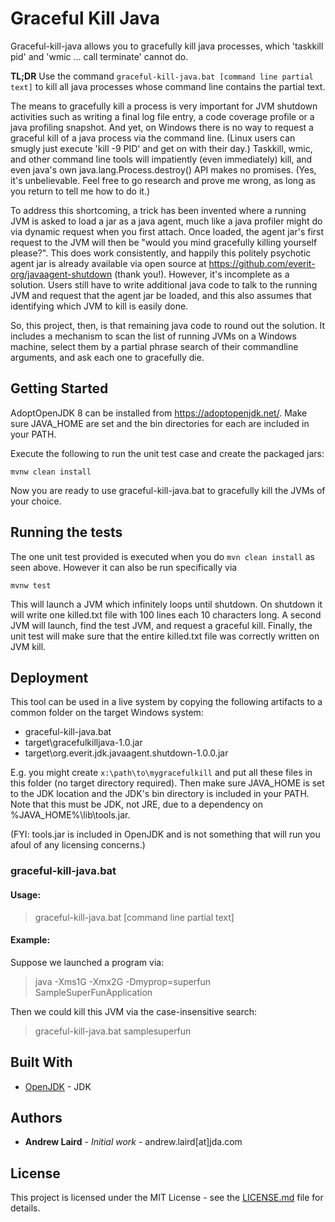 # Graceful Kill Java

Graceful-kill-java allows you to gracefully kill java processes, which 'taskkill pid' and 'wmic ... call terminate' cannot do.

**TL;DR** Use the command `graceful-kill-java.bat [command line partial text]` to kill all java processes whose command line contains the partial text.

The means to gracefully kill a process is very important for JVM shutdown activities such as writing a final log file entry, a
code coverage profile or a java profiling snapshot.  And yet, on Windows there is no way to request a graceful kill of a
java process via the command line.  (Linux users can smugly just execute 'kill -9 PID' and get on with their day.)  Taskkill,
wmic, and other command line tools will impatiently (even immediately) kill, and even java's own java.lang.Process.destroy()
API makes no promises.  (Yes, it's unbelievable.  Feel free to go research and prove me wrong, as long as you return to tell me
how to do it.)

To address this shortcoming, a trick has been invented where a running JVM is asked to load a jar as a java agent, much like a java
profiler might do via dynamic request when you first attach.   Once loaded, the agent jar's first request to the JVM will then be "would
you mind gracefully killing yourself please?".   This does work consistently, and happily this politely psychotic agent jar
is already available via open source at https://github.com/everit-org/javaagent-shutdown (thank you!).   However, it's
incomplete as a solution.  Users still have to write additional java code to talk to the running JVM and request that the
agent jar be loaded, and this also assumes that identifying which JVM to kill is easily done.

So, this project, then, is that remaining java code to round out the solution.   It includes a mechanism to scan the list
of running JVMs on a Windows machine, select them by a partial phrase search of their commandline arguments, and ask each
one to gracefully die.   

## Getting Started
AdoptOpenJDK 8 can be installed from https://adoptopenjdk.net/.  Make sure JAVA_HOME are set and the bin directories for 
each are included in your PATH.  

Execute the following to run the unit test case and create the packaged jars:

`mvnw clean install`

Now you are ready to use graceful-kill-java.bat to gracefully kill the JVMs of your choice.


## Running the tests

The one unit test provided is executed when you do `mvn clean install` as seen above.  However it can also be run specifically via

`mvnw test`

This will launch a JVM which infinitely loops until shutdown.  On shutdown it will write one killed.txt file with 100 lines
each 10 characters long.   A second JVM will launch, find the test JVM, and request a graceful kill.   Finally,
the unit test will make sure that the entire killed.txt file was correctly written on JVM kill.  


## Deployment

This tool can be used in a live system by copying the following artifacts to a common folder on the target Windows system:
* graceful-kill-java.bat
* target\gracefulkilljava-1.0.jar
* target\org.everit.jdk.javaagent.shutdown-1.0.0.jar

E.g. you might create `x:\path\to\mygracefulkill` and put all these files in this folder (no target directory required).
Then make sure JAVA_HOME is set to the JDK location and the JDK's bin directory is included in your PATH.  Note that this 
must be JDK, not JRE, due to a dependency on %JAVA_HOME%\lib\tools.jar.

(FYI: tools.jar is included in OpenJDK and is not something that will run you afoul of any licensing concerns.)

### graceful-kill-java.bat
#### Usage:  
> graceful-kill-java.bat [command line partial text]

#### Example:  

Suppose we launched a program via:

>  java -Xms1G -Xmx2G -Dmyprop=superfun SampleSuperFunApplication

Then we could kill this JVM via the case-insensitive search: 

>   graceful-kill-java.bat samplesuperfun 


## Built With

* [OpenJDK](https://adoptopenjdk.net/) - JDK


## Authors

* **Andrew Laird** - *Initial work* - andrew.laird[at]jda.com

## License

This project is licensed under the MIT License - see the [LICENSE.md](LICENSE.md) file for details.
